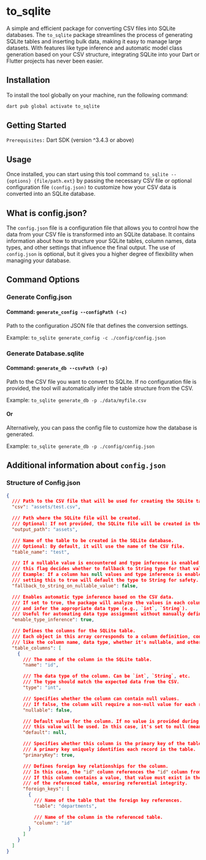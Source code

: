 # to_sqlite

A simple and efficient package for converting CSV files into SQLite databases. The `to_sqlite` package streamlines the process of generating SQLite tables and inserting bulk data, making it easy to manage large datasets. With features like type inference and automatic model class generation based on your CSV structure, integrating SQLite into your Dart or Flutter projects has never been easier.

## Installation

To install the tool globally on your machine, run the following command:

```bash
dart pub global activate to_sqlite
```

## Getting Started

`Prerequisites:` Dart SDK (version ^3.4.3 or above)

## Usage

Once installed, you can start using this tool command `to_sqlite --{options} {file/path.ext}` by passing the necessary CSV file or optional configuration file `(config.json)` to customize how your CSV data is converted into an SQLite database.

## What is config.json?

The `config.json` file is a configuration file that allows you to control how the data from your CSV file is transformed into an SQLite database. It contains information about how to structure your SQLite tables, column names, data types, and other settings that influence the final output. The use of `config.json` is optional, but it gives you a higher degree of flexibility when managing your database.

## Command Options

### Generate Config.json

#### Command: `generate_config --configPath (-c)`

Path to the configuration JSON file that defines the conversion settings.

Example: `to_sqlite generate_config -c ./config/config.json`

### Generate Database.sqlite

#### Command: `generate_db --csvPath (-p)`

Path to the CSV file you want to convert to SQLite. If no configuration file is provided, the tool will automatically infer the table structure from the CSV.

Example: `to_sqlite generate_db -p ./data/myfile.csv`

#### Or

Alternatively, you can pass the config file to customize how the database is generated.

Example: `to_sqlite generate_db -p ./config/config.json`

## Additional information about `config.json`

### Structure of Config.json

```json
{
  /// Path to the CSV file that will be used for creating the SQLite table.
  "csv": "assets/test.csv",

  /// Path where the SQLite file will be created.
  /// Optional: If not provided, the SQLite file will be created in the same directory as the config or CSV file.
  "output_path": "assets",

  /// Name of the table to be created in the SQLite database.
  /// Optional: By default, it will use the name of the CSV file.
  "table_name": "test",

  /// If a nullable value is encountered and type inference is enabled,
  /// this flag decides whether to fallback to String type for that value.
  /// Example: If a column has null values and type inference is enabled,
  /// setting this to true will default the type to String for safety.
  "fallback_to_string_on_nullable_value": false,

  /// Enables automatic type inference based on the CSV data.
  /// If set to true, the package will analyze the values in each column
  /// and infer the appropriate data type (e.g., `int`, `String`).
  /// Useful for automating data type assignment without manually defining all types.
  "enable_type_inference": true,

  /// Defines the columns for the SQLite table.
  /// Each object in this array corresponds to a column definition, containing attributes
  /// like the column name, data type, whether it's nullable, and other properties.
  "table_columns": [
    {
      /// The name of the column in the SQLite table.
      "name": "id",

      /// The data type of the column. Can be `int`, `String`, etc.
      /// The type should match the expected data from the CSV.
      "type": "int",

      /// Specifies whether the column can contain null values.
      /// If false, the column will require a non-null value for each row.
      "nullable": false,

      /// Default value for the column. If no value is provided during insertion,
      /// this value will be used. In this case, it's set to null (meaning no default).
      "default": null,

      /// Specifies whether this column is the primary key of the table.
      /// A primary key uniquely identifies each record in the table.
      "primaryKey": true,

      /// Defines foreign key relationships for the column.
      /// In this case, the "id" column references the "id" column from the "departments" table.
      /// If this column contains a value, that value must exist in the referenced column
      /// of the referenced table, ensuring referential integrity.
      "foreign_keys": [
        {
          /// Name of the table that the foreign key references.
          "table": "departments",

          /// Name of the column in the referenced table.
          "column": "id"
        }
      ]
    }
  ]
}
```
